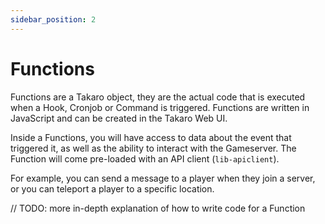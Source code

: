```yaml
---
sidebar_position: 2
---
```


# Functions

Functions are a Takaro object, they are the actual code that is executed when a Hook, Cronjob or Command is triggered. Functions are written in JavaScript and can be created in the Takaro Web UI.

Inside a Functions, you will have access to data about the event that triggered it, as well as the ability to interact with the Gameserver. The Function will come pre-loaded with an API client (`lib-apiclient`).

For example, you can send a message to a player when they join a server, or you can teleport a player to a specific location.

// TODO: more in-depth explanation of how to write code for a Function